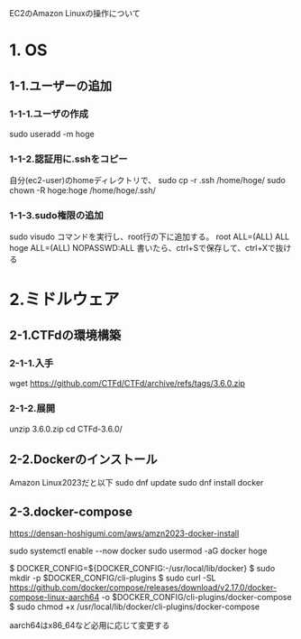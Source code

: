 EC2のAmazon Linuxの操作について

# 1. OS

## 1-1.ユーザーの追加

### 1-1-1.ユーザの作成
sudo useradd -m hoge

### 1-1-2.認証用に.sshをコピー
自分(ec2-user)のhomeディレクトリで、
sudo cp -r .ssh /home/hoge/
sudo chown -R hoge:hoge /home/hoge/.ssh/

### 1-1-3.sudo権限の追加
sudo visudo
コマンドを実行し、root行の下に追加する。
root    ALL=(ALL)       ALL
hoge ALL=(ALL)       NOPASSWD:ALL
書いたら、ctrl+Sで保存して、ctrl+Xで抜ける

# 2.ミドルウェア

## 2-1.CTFdの環境構築

### 2-1-1.入手
wget https://github.com/CTFd/CTFd/archive/refs/tags/3.6.0.zip

### 2-1-2.展開
unzip 3.6.0.zip
cd CTFd-3.6.0/

## 2-2.Dockerのインストール
Amazon Linux2023だと以下
sudo dnf update
sudo dnf install  docker

## 2-3.docker-compose
https://densan-hoshigumi.com/aws/amzn2023-docker-install

sudo systemctl enable --now docker
sudo usermod -aG docker hoge

$ DOCKER_CONFIG=${DOCKER_CONFIG:-/usr/local/lib/docker}
$ sudo mkdir -p $DOCKER_CONFIG/cli-plugins
$ sudo curl -SL https://github.com/docker/compose/releases/download/v2.17.0/docker-compose-linux-aarch64 -o $DOCKER_CONFIG/cli-plugins/docker-compose
$ sudo chmod +x /usr/local/lib/docker/cli-plugins/docker-compose

aarch64はx86_64など必用に応じて変更する
